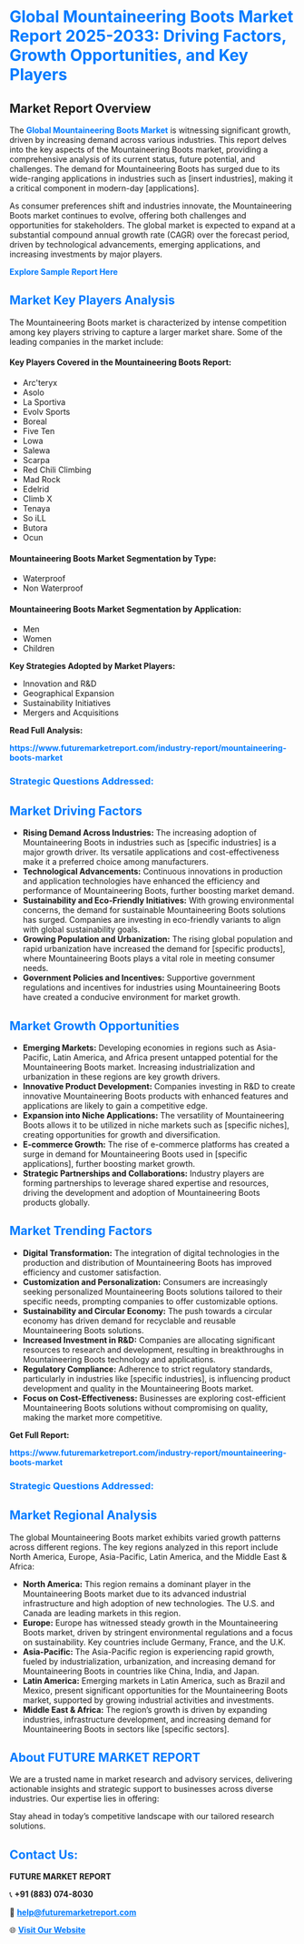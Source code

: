<h1 style="color: #007BFF;">Global Mountaineering Boots Market Report 2025-2033: Driving Factors, Growth Opportunities, and Key Players</h1>

<section id="overview">
<h2>Market Report Overview</h2>
<p>The <a href="https://www.futuremarketreport.com/industry-report/mountaineering-boots-market" style="color: #007BFF; text-decoration: none;"><strong>Global Mountaineering Boots Market</strong></a> is witnessing significant growth, driven by increasing demand across various industries. This report delves into the key aspects of the Mountaineering Boots market, providing a comprehensive analysis of its current status, future potential, and challenges. The demand for Mountaineering Boots has surged due to its wide-ranging applications in industries such as [insert industries], making it a critical component in modern-day [applications].</p>
<p>As consumer preferences shift and industries innovate, the Mountaineering Boots market continues to evolve, offering both challenges and opportunities for stakeholders. The global market is expected to expand at a substantial compound annual growth rate (CAGR) over the forecast period, driven by technological advancements, emerging applications, and increasing investments by major players.</p>
</section>

<section id="overview">
<p><a href="https://www.futuremarketreport.com/request-sample/reportId=88933" style="color: #007BFF; text-decoration: none;"><strong>Explore Sample Report Here</strong></a></p>
</section>

<section id="key-players">
<h2 style="color: #007BFF;">Market Key Players Analysis</h2>
<p>The Mountaineering Boots market is characterized by intense competition among key players striving to capture a larger market share. Some of the leading companies in the market include:</p>
<h4>Key Players Covered in the Mountaineering Boots Report:</h4>
<ul><li>Arc&#039;teryx</li><li>Asolo</li><li>La Sportiva</li><li>Evolv Sports</li><li>Boreal</li><li>Five Ten</li><li>Lowa</li><li>Salewa</li><li>Scarpa</li><li>Red Chili Climbing</li><li>Mad Rock</li><li>Edelrid</li><li>Climb X</li><li>Tenaya</li><li>So iLL</li><li>Butora</li><li>Ocun</li></ul>
<h4>Mountaineering Boots Market Segmentation by Type:</h4>
<ul><li>Waterproof</li><li>Non Waterproof</li></ul>

<h4>Mountaineering Boots Market Segmentation by Application:</h4>
<ul><li>Men</li><li>Women</li><li>Children</li></ul>
<p><strong>Key Strategies Adopted by Market Players:</strong></p>
<ul>
<li>Innovation and R&D</li>
<li>Geographical Expansion</li>
<li>Sustainability Initiatives</li>
<li>Mergers and Acquisitions</li>
</ul>
</section>

<section>
<p><strong>Read Full Analysis: </strong></p><a href="https://www.futuremarketreport.com/industry-report/mountaineering-boots-market" style="color: #007BFF; text-decoration: none;"><strong>https://www.futuremarketreport.com/industry-report/mountaineering-boots-market</strong></a>
<h3 style="color: #007BFF;">Strategic Questions Addressed:</h3>
</section>

<section id="driving-factors">
<h2 style="color: #007BFF;">Market Driving Factors</h2>
<ul>
<li><strong>Rising Demand Across Industries:</strong> The increasing adoption of Mountaineering Boots in industries such as [specific industries] is a major growth driver. Its versatile applications and cost-effectiveness make it a preferred choice among manufacturers.</li>
<li><strong>Technological Advancements:</strong> Continuous innovations in production and application technologies have enhanced the efficiency and performance of Mountaineering Boots, further boosting market demand.</li>
<li><strong>Sustainability and Eco-Friendly Initiatives:</strong> With growing environmental concerns, the demand for sustainable Mountaineering Boots solutions has surged. Companies are investing in eco-friendly variants to align with global sustainability goals.</li>
<li><strong>Growing Population and Urbanization:</strong> The rising global population and rapid urbanization have increased the demand for [specific products], where Mountaineering Boots plays a vital role in meeting consumer needs.</li>
<li><strong>Government Policies and Incentives:</strong> Supportive government regulations and incentives for industries using Mountaineering Boots have created a conducive environment for market growth.</li>
</ul>
</section>

<section id="growth-opportunities">
<h2 style="color: #007BFF;">Market Growth Opportunities</h2>
<ul>
<li><strong>Emerging Markets:</strong> Developing economies in regions such as Asia-Pacific, Latin America, and Africa present untapped potential for the Mountaineering Boots market. Increasing industrialization and urbanization in these regions are key growth drivers.</li>
<li><strong>Innovative Product Development:</strong> Companies investing in R&D to create innovative Mountaineering Boots products with enhanced features and applications are likely to gain a competitive edge.</li>
<li><strong>Expansion into Niche Applications:</strong> The versatility of Mountaineering Boots allows it to be utilized in niche markets such as [specific niches], creating opportunities for growth and diversification.</li>
<li><strong>E-commerce Growth:</strong> The rise of e-commerce platforms has created a surge in demand for Mountaineering Boots used in [specific applications], further boosting market growth.</li>
<li><strong>Strategic Partnerships and Collaborations:</strong> Industry players are forming partnerships to leverage shared expertise and resources, driving the development and adoption of Mountaineering Boots products globally.</li>
</ul>
</section>

<section id="trending-factors">
<h2 style="color: #007BFF;">Market Trending Factors</h2>
<ul>
<li><strong>Digital Transformation:</strong> The integration of digital technologies in the production and distribution of Mountaineering Boots has improved efficiency and customer satisfaction.</li>
<li><strong>Customization and Personalization:</strong> Consumers are increasingly seeking personalized Mountaineering Boots solutions tailored to their specific needs, prompting companies to offer customizable options.</li>
<li><strong>Sustainability and Circular Economy:</strong> The push towards a circular economy has driven demand for recyclable and reusable Mountaineering Boots solutions.</li>
<li><strong>Increased Investment in R&D:</strong> Companies are allocating significant resources to research and development, resulting in breakthroughs in Mountaineering Boots technology and applications.</li>
<li><strong>Regulatory Compliance:</strong> Adherence to strict regulatory standards, particularly in industries like [specific industries], is influencing product development and quality in the Mountaineering Boots market.</li>
<li><strong>Focus on Cost-Effectiveness:</strong> Businesses are exploring cost-efficient Mountaineering Boots solutions without compromising on quality, making the market more competitive.</li>
</ul>
</section>

<section>
<p><strong>Get Full Report: </strong></p><a href="https://www.futuremarketreport.com/industry-report/mountaineering-boots-market" style="color: #007BFF; text-decoration: none;"><strong>https://www.futuremarketreport.com/industry-report/mountaineering-boots-market</strong></a>
<h3 style="color: #007BFF;">Strategic Questions Addressed:</h3>
</section>


<section id="regional-analysis">
<h2 style="color: #007BFF;">Market Regional Analysis</h2>
<p>The global Mountaineering Boots market exhibits varied growth patterns across different regions. The key regions analyzed in this report include North America, Europe, Asia-Pacific, Latin America, and the Middle East & Africa:</p>
<ul>
<li><strong>North America:</strong> This region remains a dominant player in the Mountaineering Boots market due to its advanced industrial infrastructure and high adoption of new technologies. The U.S. and Canada are leading markets in this region.</li>
<li><strong>Europe:</strong> Europe has witnessed steady growth in the Mountaineering Boots market, driven by stringent environmental regulations and a focus on sustainability. Key countries include Germany, France, and the U.K.</li>
<li><strong>Asia-Pacific:</strong> The Asia-Pacific region is experiencing rapid growth, fueled by industrialization, urbanization, and increasing demand for Mountaineering Boots in countries like China, India, and Japan.</li>
<li><strong>Latin America:</strong> Emerging markets in Latin America, such as Brazil and Mexico, present significant opportunities for the Mountaineering Boots market, supported by growing industrial activities and investments.</li>
<li><strong>Middle East & Africa:</strong> The region’s growth is driven by expanding industries, infrastructure development, and increasing demand for Mountaineering Boots in sectors like [specific sectors].</li>
</ul>
</section>

<footer>
<h2 style="color: #007BFF;">About FUTURE MARKET REPORT</h2>
<p>We are a trusted name in market research and advisory services, delivering actionable insights and strategic support to businesses across diverse industries. Our expertise lies in offering:</p>

<p>Stay ahead in today’s competitive landscape with our tailored research solutions.</p>

<h2 style="color: #007BFF;">Contact Us:</h2>
<p><strong>FUTURE MARKET REPORT</strong></p>
<p>📞 <strong>+91 (883) 074-8030</strong></p>
<p>📧 <strong><a href="mailto:help@futuremarketreport.com" style="color: #007BFF;">help@futuremarketreport.com</a></strong></p>
<p>🌐 <strong><a href="https://www.futuremarketreport.com/" style="color: #007BFF;">Visit Our Website</a></strong></p>
</footer>
